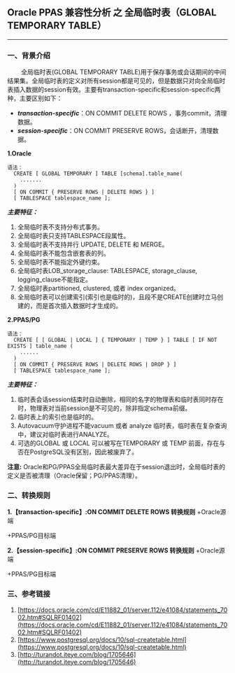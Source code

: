 ## Oracle PPAS 兼容性分析 之 全局临时表（GLOBAL TEMPORARY TABLE）
---

### 一、背景介绍
&nbsp;&nbsp;&nbsp;&nbsp;&nbsp;&nbsp;&nbsp;&nbsp;全局临时表(GLOBAL TEMPORARY TABLE)用于保存事务或会话期间的中间结果集。全局临时表的定义对所有session都是可见的，但是数据只对向全局临时表插入数据的session有效。主要有transaction-specific和session-specific两种，主要区别如下：
  + ***transaction-specific***：ON COMMIT DELETE ROWS ，事务commit，清理数据。
  + ***session-specific***：ON COMMIT PRESERVE ROWS，会话断开，清理数据。

**1.Oracle**

```
语法：
  CREATE [ GLOBAL TEMPORARY ] TABLE [schema].table_mame(
	.......
  )
  [ ON COMMIT { PRESERVE ROWS | DELETE ROWS } ]
  [ TABLESPACE tablespace_name ];
```
***主要特征：***
1. 全局临时表不支持分布式事务。
2. 全局临时表只支持TABLESPACE段属性。
3. 全局临时表不支持并行 UPDATE, DELETE 和 MERGE。
4. 全局临时表不能包含嵌套表的列。
5. 全局临时表不能指定外键约束。
6. 全局临时表LOB_storage_clause: TABLESPACE, storage_clause, logging_clause不能指定。
7. 全局临时表partitioned, clustered, 或者 index organized。
8. 全局临时表可以创建索引(索引也是临时的)，且段不是CREATE创建时立马创建的，而是首次插入数据时才生成的。

**2.PPAS/PG**
```
语法：
  CREATE [ [ GLOBAL | LOCAL ] { TEMPORARY | TEMP } ] TABLE [ IF NOT EXISTS ] table_name (
	......
  )
  [ ON COMMIT { PRESERVE ROWS | DELETE ROWS | DROP } ]
  [ TABLESPACE tablespace_name ];
```
***主要特征：***
1. 临时表会话session结束时自动删除，相同的名字的物理表和临时表同时存在时，物理表对当前session是不可见的，除非指定schema前缀。
2. 临时表上的索引也是临时的。
3. Autovacuum守护进程不能vacuum 或者 analyze 临时表，临时表在复杂查询中，建议对临时表进行ANALYZE。
4. 可选的GLOBAL 或 LOCAL 可以被写在TEMPORARY 或 TEMP 前面，存在与否在PostgreSQL没有区别，因此被废弃了。


**注意:** Oracle和PG/PPAS全局临时表最大差异在于session退出时，全局临时表的定义是否被清理（Oracle保留；PG/PPAS清理）。


### 二、转换规则

**1.【transaction-specific】:ON COMMIT DELETE ROWS 转换规则**
+Oracle源端


+PPAS/PG目标端



**2.【session-specific】:ON COMMIT PRESERVE ROWS 转换规则**
+Oracle源端


+PPAS/PG目标端



### 三、参考链接
1. [https://docs.oracle.com/cd/E11882_01/server.112/e41084/statements_7002.htm#SQLRF01402](https://docs.oracle.com/cd/E11882_01/server.112/e41084/statements_7002.htm#SQLRF01402)
2. [https://www.postgresql.org/docs/10/sql-createtable.html](https://www.postgresql.org/docs/10/sql-createtable.html)
3. [http://turandot.iteye.com/blog/1705646](http://turandot.iteye.com/blog/1705646)



